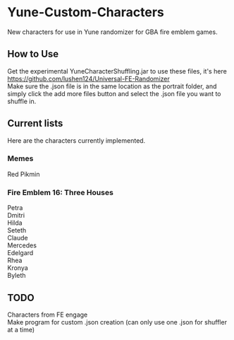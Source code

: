 # Yune-Custom-Characters

New characters for use in Yune randomizer for GBA fire emblem games.

## How to Use

Get the experimental YuneCharacterShuffling.jar to use these files, it's here https://github.com/lushen124/Universal-FE-Randomizer<br>
Make sure the .json file is in the same location as the portrait folder, and simply click the add more files button and select the .json file you want to shuffle in.

## Current lists

Here are the characters currently implemented.

### Memes

Red Pikmin

### Fire Emblem 16: Three Houses

Petra<br>
Dmitri<br>
Hilda<br>
Seteth<br>
Claude<br>
Mercedes<br>
Edelgard<br>
Rhea<br>
Kronya<br>
Byleth

## TODO

Characters from FE engage<br>
Make program for custom .json creation (can only use one .json for shuffler at a time)
